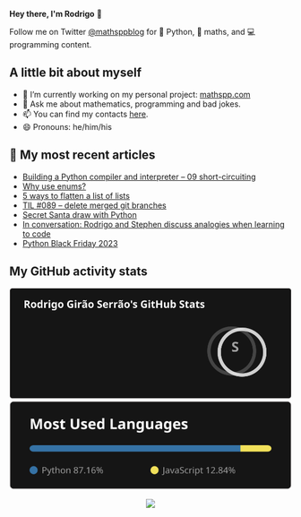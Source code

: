 **Hey there, I'm Rodrigo** 👋

Follow me on Twitter [@mathsppblog][twitter] for 🐍 Python, 🧠 maths, and 💻 programming content.


## A little bit about myself

- 🔭 I’m currently working on my personal project: [mathspp.com](https://mathspp.com)
- 💬 Ask me about mathematics, programming and bad jokes.
- 📫 You can find my contacts [here](https://mathspp.com/about#contacts).
- 😄 Pronouns: he/him/his


## 📖 My most recent articles

<!-- BLOG-POST-LIST:START -->
- [Building a Python compiler and interpreter – 09 short-circuiting](https://mathspp.com/blog/building-a-python-compiler-and-interpreter-09-short-circuiting)
- [Why use enums?](https://mathspp.com/blog/why-use-enums)
- [5 ways to flatten a list of lists](https://mathspp.com/blog/5-ways-to-flatten-a-list-of-lists)
- [TIL #089 – delete merged git branches](https://mathspp.com/blog/til/delete-merged-git-branches)
- [Secret Santa draw with Python](https://mathspp.com/blog/secret-santa-draw-with-python)
- [In conversation: Rodrigo and Stephen discuss analogies when learning to code](https://mathspp.com/blog/in-conversation-rodrigo-and-stephen-on-analogies)
- [Python Black Friday 2023](https://mathspp.com/blog/python-black-friday-2023)
<!-- BLOG-POST-LIST:END -->


##  My GitHub activity stats

<!-- Thanks to ofek! -->

<img src="general_stats.svg" alt="GitHub Statistics" loading="lazy">

<img src="language_stats.svg" alt="Top Languages" loading="lazy">

<p align='center'><img src='https://visitor-badge.laobi.icu/badge?page_id=RodrigoGiraoSerrao'></p>

[twitter]: https://twitter.com/mathsppblog
